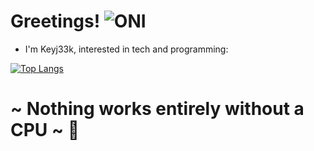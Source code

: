 # Greetings! ![ONI](https://github.githubassets.com/images/icons/emoji/unicode/1f479.png) 

- I'm Keyj33k, interested in tech and programming:

[![Top Langs](https://github-readme-stats.vercel.app/api/top-langs/?username=Keyj33k&layout=compact&theme=vision-friendly-dark)](https://github.com/anuraghazra/github-readme-stats)

 # ~ Nothing works entirely without a CPU ~ :snake: 


